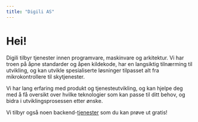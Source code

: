 ```yaml
---
title: "Digili AS"
---
```


# Hei!

Digili tilbyr tjenester innen programvare, maskinvare og arkitektur. Vi har troen på åpne standarder og åpen kildekode, har en langsiktig tilnærming til utvikling, og kan utvikle spesialiserte løsninger tilpasset alt fra mikrokontrollere til skytjenester. 

Vi har lang erfaring med produkt og tjenesteutvikling, og kan hjelpe deg med å få oversikt over hvilke teknologier som kan passe til ditt behov, og bidra i utviklingsprosessen etter ønske.

Vi tilbyr også noen backend-[tjenester](/services) som du kan prøve ut gratis!
